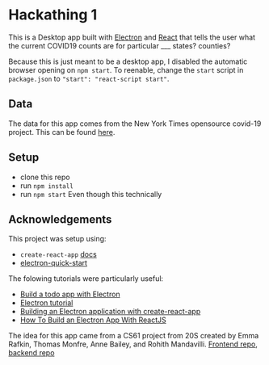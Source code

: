 # Hackathing 1
This is a Desktop app built with [Electron](https://www.electronjs.org/) and [React](https://reactjs.org/) that tells the user what the current COVID19 counts are for particular ___ states? counties?

Because this is just meant to be a desktop app, I disabled the automatic browser opening on `npm start`. To reenable, change the `start` script in `package.json` to `"start": "react-script start"`.

## Data 
The data for this app comes from the New York Times opensource covid-19 project. This can be found [here](https://github.com/nytimes/covid-19-data).

## Setup
- clone this repo
- run `npm install`
- run `npm start`
Even though this technically

## Acknowledgements
This project was setup using:
- `create-react-app` [docs](https://reactjs.org/docs/create-a-new-react-app.html)
- [electron-quick-start](https://github.com/electron/electron-quick-start)

The folowing tutorials were particularly useful:
- [Build a todo app with Electron](https://codeburst.io/build-a-todo-app-with-electron-d6c61f58b55a)
- [Electron tutorial](https://www.tutorialspoint.com/electron/index.htm)
- [Building an Electron application with create-react-app](https://www.freecodecamp.org/news/building-an-electron-application-with-create-react-app-97945861647c/)
- [How To Build an Electron App With ReactJS](https://medium.com/better-programming/how-to-build-an-electron-app-with-reactjs-488fdd532bd4)

The idea for this app came from a CS61 project from 20S created by Emma Rafkin, Thomas Monfre, Anne Bailey, and Rohith Mandavilli. [Frontend repo](https://github.com/tmonfre/cs61-covid19-frontend), [backend repo](https://github.com/tmonfre/cs61-covid19-backend)


